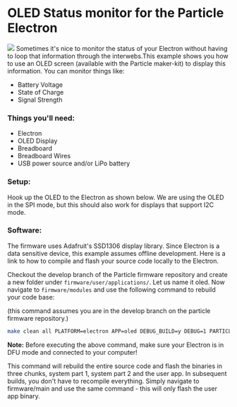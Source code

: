 # OLED Status monitor for the Particle Electron
![](https://github.com/mohitbhoite/oled-status-monitor/blob/master/oled01.jpg)
Sometimes it's nice to monitor the status of your Electron without having to loop that information through the interwebs.This example shows you how to use an OLED screen (available with the Particle maker-kit) to display this information. You can monitor things like:

 - Battery Voltage
 - State of Charge
 - Signal Strength

### Things you'll need:

 - Electron
 - OLED Display
 - Breadboard
 - Breadboard Wires
 - USB power source and/or LiPo battery

### Setup:

Hook up the OLED to the Electron as shown below. We are using the OLED in the SPI mode, but this should also work for displays that support I2C mode.

### Software:

The firmware uses Adafruit's SSD1306 display library. Since Electron is a data sensitive device, this example assumes offline development. Here is a link to how to compile and flash your source code locally to the Electron.

Checkout the develop branch of the Particle firmware repository and create a new folder under `firmware/user/applications/`. Let us name it oled. Now navigate to `firmware/modules` and use the following command to rebuild your code base:

(this command assumes you are in the develop branch on the particle firmware repository.)

```bash
make clean all PLATFORM=electron APP=oled DEBUG_BUILD=y DEBUG=1 PARTICLE_DEVELOP=1 program-dfu
```

**Note:** Before executing the above command, make sure your Electron is in DFU mode and connected to your computer!

This command will rebuild the entire source code and flash the binaries in three chunks, system part 1, system part 2 and the user app. In subsequent builds, you don't have to recompile everything. Simply navigate to firmware/main and use the same command - this will only flash the user app binary.
